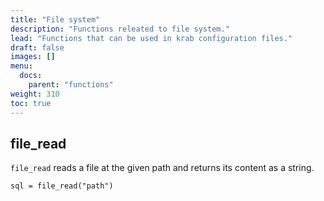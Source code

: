 ```yaml
---
title: "File system"
description: "Functions releated to file system."
lead: "Functions that can be used in krab configuration files."
draft: false
images: []
menu:
  docs:
    parent: "functions"
weight: 310
toc: true
---
```


## file_read

 `file_read` reads a file at the given path and returns its content as a string.

```hcl
sql = file_read("path")
```

